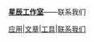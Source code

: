 [**星辰工作室**](https://schlibra.github.io/Stars-Studios)——联系我们

[应用](https://schlibra.github.io/Stars-Studios/application)|[文章](https://schlibra.github.io/Stars-Studios/article)|[工具](https://schlibra.github.io/Stars-Studios/other)|[联系我们](https://schlibra.github.io/Stars-Studios/catchus)
